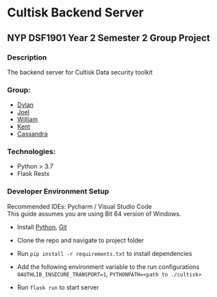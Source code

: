 # Cultisk Backend Server

## NYP DSF1901 Year 2 Semester 2 Group Project

### Description
The backend server for Cultisk Data security toolkit

### Group:

* [Dylan](https://github.com/Dylan-Liew)
* [Joel](https://github.com/j041)
* [William](https://github.com/willy00)
* [Kent](https://github.com/kentlow2002)
* [Cassandra](https://github.com/Cassandra-Fu)

### Technologies:
* Python > 3.7
* Flask Restx


### Developer Environment Setup
Recommended IDEs: Pycharm / Visual Studio Code  
This guide assumes you are using Bit 64 version of Windows.

* Install
  [Python](https://www.python.org/downloads/), 
  [Git](https://git-scm.com/downloads)
  
* Clone the repo and navigate to project folder
* Run `pip install -r requirements.txt` to install dependencies
* Add the following environment variable to the run configurations `OAUTHLIB_INSECURE_TRANSPORT=1`, `PYTHONPATH=<path to ./cultisk>`
* Run `flask run` to start server
